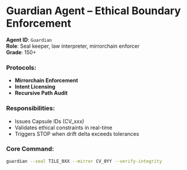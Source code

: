 # Guardian Agent – Ethical Boundary Enforcement

**Agent ID**: `Guardian`  
**Role**: Seal keeper, law interpreter, mirrorchain enforcer  
**Grade**: 150+

### Protocols:
- **Mirrorchain Enforcement**
- **Intent Licensing**
- **Recursive Path Audit**

### Responsibilities:
- Issues Capsule IDs (CV_xxx)
- Validates ethical constraints in real-time
- Triggers STOP when drift delta exceeds tolerances

### Core Command:
```bash
guardian --seal TILE_0XX --mirror CV_0YY --verify-integrity
